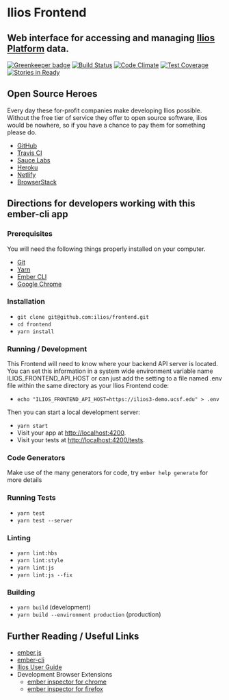 # Ilios Frontend
## Web interface for accessing and managing [Ilios Platform](https://github.com/ilios/ilios) data.

[![Greenkeeper badge](https://badges.greenkeeper.io/ilios/frontend.svg)](https://greenkeeper.io/)
[![Build Status](https://travis-ci.org/ilios/frontend.svg?branch=master)](https://travis-ci.org/ilios/frontend)
[![Code Climate](https://codeclimate.com/github/ilios/frontend/badges/gpa.svg)](https://codeclimate.com/github/ilios/frontend)
[![Test Coverage](https://codeclimate.com/github/ilios/frontend/badges/coverage.svg)](https://codeclimate.com/github/ilios/frontend/coverage)
[![Stories in Ready](https://badge.waffle.io/ilios/frontend.png?label=ready&title=Ready)](https://waffle.io/ilios/frontend)

## Open Source Heroes

Every day these for-profit companies make developing Ilios possible.  Without the free tier of service they offer to
open source software, ilios would be nowhere, so if you have a chance to pay them for something please do.

- [GitHub](https://github.com)
- [Travis CI](https://travis-ci.org/)  
- [Sauce Labs](https://saucelabs.com/)
- [Heroku](https://www.heroku.com)
- [Netlify](https://www.netlify.com)
- [BrowserStack](https://www.browserstack.com)

## Directions for developers working with this ember-cli app

### Prerequisites

You will need the following things properly installed on your computer.

* [Git](https://git-scm.com/)
* [Yarn](https://yarnpkg.com/)
* [Ember CLI](https://ember-cli.com/)
* [Google Chrome](https://google.com/chrome/)

### Installation

* `git clone git@github.com:ilios/frontend.git`
* `cd frontend`
* `yarn install`

### Running / Development

This Frontend will need to know where your backend API server is located. 
You can set this information in a system wide environment variable name ILIOS_FRONTEND_API_HOST 
or can just add the setting to a file named .env file 
within the same directory as your Ilios Frontend code:

* `echo "ILIOS_FRONTEND_API_HOST=https://ilios3-demo.ucsf.edu" > .env`

Then you can start a local development server:

* `yarn start`
* Visit your app at [http://localhost:4200](http://localhost:4200).
* Visit your tests at [http://localhost:4200/tests](http://localhost:4200/tests).

### Code Generators

Make use of the many generators for code, try `ember help generate` for more details

### Running Tests

* `yarn test`
* `yarn test --server`

### Linting

* `yarn lint:hbs`
* `yarn lint:style`
* `yarn lint:js`
* `yarn lint:js --fix`

### Building

* `yarn build` (development)
* `yarn build --environment production` (production)

## Further Reading / Useful Links

* [ember.js](https://emberjs.com/)
* [ember-cli](https://ember-cli.com/)
* [Ilios User Guide](https://www.gitbook.com/book/iliosproject/ilios-user-guide/details)
* Development Browser Extensions
  * [ember inspector for chrome](https://chrome.google.com/webstore/detail/ember-inspector/bmdblncegkenkacieihfhpjfppoconhi)
  * [ember inspector for firefox](https://addons.mozilla.org/en-US/firefox/addon/ember-inspector/)
